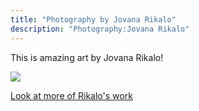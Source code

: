 ```yaml
---
title: "Photography by Jovana Rikalo"
description: "Photography:Jovana Rikalo"
---
```

This is amazing art by Jovana Rikalo! 

<img src="/Blog/img/poses.png" class="pic">

<a class="moreinfo" href="http://jovanarikalo.com/">Look at more of Rikalo's work</a>
